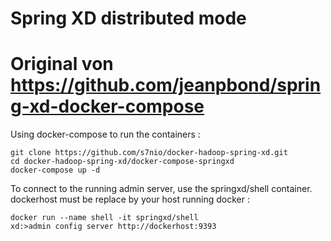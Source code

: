# Spring XD distributed mode
# Original von https://github.com/jeanpbond/spring-xd-docker-compose

Using docker-compose to run the containers :
	
	git clone https://github.com/s7nio/docker-hadoop-spring-xd.git
	cd docker-hadoop-spring-xd/docker-compose-springxd
    docker-compose up -d
	
To connect to the running admin server, use the springxd/shell container. dockerhost must be replace by your host running docker : 

	docker run --name shell -it springxd/shell
    xd:>admin config server http://dockerhost:9393
